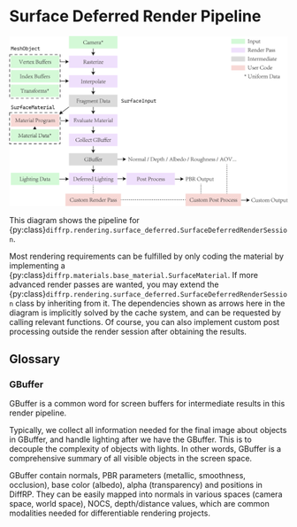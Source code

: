 # Surface Deferred Render Pipeline

![Surface Deferred Pipeline Diagram](assets/duffrp-deferred-rast.svg)

This diagram shows the pipeline for {py:class}`diffrp.rendering.surface_deferred.SurfaceDeferredRenderSession`.

Most rendering requirements can be fulfilled by only coding the material by implementing a {py:class}`diffrp.materials.base_material.SurfaceMaterial`. If more advanced render passes are wanted, you may extend the {py:class}`diffrp.rendering.surface_deferred.SurfaceDeferredRenderSession` class by inheriting from it. The dependencies shown as arrows here in the diagram is implicitly solved by the cache system, and can be requested by calling relevant functions. Of course, you can also implement custom post processing outside the render session after obtaining the results.

## Glossary

### GBuffer

GBuffer is a common word for screen buffers for intermediate results in this render pipeline.

Typically, we collect all information needed for the final image about objects in GBuffer, and handle lighting after we have the GBuffer. This is to decouple the complexity of objects with lights. In other words, GBuffer is a comprehensive summary of all visible objects in the screen space.

GBuffer contain normals, PBR parameters (metallic, smoothness, occlusion), base color (albedo), alpha (transparency) and positions in DiffRP. They can be easily mapped into normals in various spaces (camera space, world space), NOCS, depth/distance values, which are common modalities needed for differentiable rendering projects.
